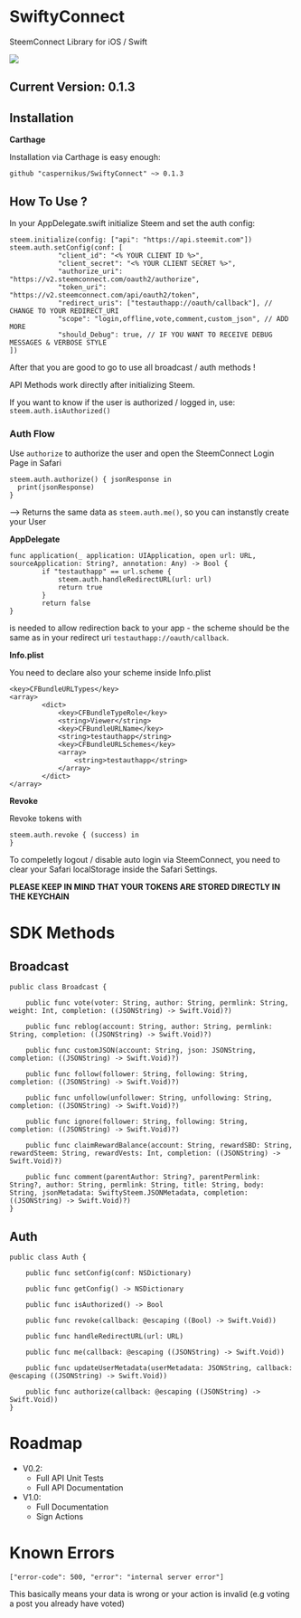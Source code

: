 # SwiftyConnect
SteemConnect Library for iOS / Swift

![](https://steemitimages.com/DQmXivu44ipw8FSyvnRHFQChzJYiteZjWTvXJdLDWtyikvS/wallpaper.png)

## Current Version: 0.1.3

## Installation
**Carthage**

Installation via Carthage is easy enough:
```
github "caspernikus/SwiftyConnect" ~> 0.1.3
```

## How To Use ?
In your AppDelegate.swift initialize Steem and set the auth config:
```
steem.initialize(config: ["api": "https://api.steemit.com"])
steem.auth.setConfig(conf: [
            "client_id": "<% YOUR CLIENT ID %>",
            "client_secret": "<% YOUR CLIENT SECRET %>",
            "authorize_uri": "https://v2.steemconnect.com/oauth2/authorize",
            "token_uri": "https://v2.steemconnect.com/api/oauth2/token",
            "redirect_uris": ["testauthapp://oauth/callback"], // CHANGE TO YOUR REDIRECT_URI
            "scope": "login,offline,vote,comment,custom_json", // ADD MORE
            "should_Debug": true, // IF YOU WANT TO RECEIVE DEBUG MESSAGES & VERBOSE STYLE
])
```

After that you are good to go to use all broadcast / auth methods !

API Methods work directly after initializing Steem.

If you want to know if the user is authorized / logged in, use:
`steem.auth.isAuthorized()` 

### Auth Flow
Use `authorize` to authorize the user and open the SteemConnect Login Page in Safari
```
steem.auth.authorize() { jsonResponse in
  print(jsonResponse)
}
```
--> Returns the same data as `steem.auth.me()`, so you can instanstly create your User

**AppDelegate**

```
func application(_ application: UIApplication, open url: URL, sourceApplication: String?, annotation: Any) -> Bool {
        if "testauthapp" == url.scheme {
            steem.auth.handleRedirectURL(url: url)
            return true
        }
        return false
}
```
is needed to allow redirection back to your app - the scheme should be the same as in your redirect uri `testauthapp://oauth/callback`.

**Info.plist**

You need to declare also your scheme inside Info.plist
```
<key>CFBundleURLTypes</key>
<array>
		<dict>
			<key>CFBundleTypeRole</key>
			<string>Viewer</string>
			<key>CFBundleURLName</key>
			<string>testauthapp</string>
			<key>CFBundleURLSchemes</key>
			<array>
				<string>testauthapp</string>
			</array>
		</dict>
</array>
```

**Revoke**

Revoke tokens with
```
steem.auth.revoke { (success) in
}
```

To compeletly logout / disable auto login via SteemConnect, you need to clear your Safari localStorage inside the Safari Settings. 

**PLEASE KEEP IN MIND THAT YOUR TOKENS ARE STORED DIRECTLY IN THE KEYCHAIN**

# SDK Methods
## Broadcast
```
public class Broadcast {

    public func vote(voter: String, author: String, permlink: String, weight: Int, completion: ((JSONString) -> Swift.Void)?)

    public func reblog(account: String, author: String, permlink: String, completion: ((JSONString) -> Swift.Void)?)

    public func customJSON(account: String, json: JSONString, completion: ((JSONString) -> Swift.Void)?)

    public func follow(follower: String, following: String, completion: ((JSONString) -> Swift.Void)?)

    public func unfollow(unfollower: String, unfollowing: String, completion: ((JSONString) -> Swift.Void)?)

    public func ignore(follower: String, following: String, completion: ((JSONString) -> Swift.Void)?)

    public func claimRewardBalance(account: String, rewardSBD: String, rewardSteem: String, rewardVests: Int, completion: ((JSONString) -> Swift.Void)?)

    public func comment(parentAuthor: String?, parentPermlink: String?, author: String, permlink: String, title: String, body: String, jsonMetadata: SwiftySteem.JSONMetadata, completion: ((JSONString) -> Swift.Void)?)
}
```

## Auth
```
public class Auth {

    public func setConfig(conf: NSDictionary)

    public func getConfig() -> NSDictionary

    public func isAuthorized() -> Bool

    public func revoke(callback: @escaping ((Bool) -> Swift.Void))

    public func handleRedirectURL(url: URL)

    public func me(callback: @escaping ((JSONString) -> Swift.Void))

    public func updateUserMetadata(userMetadata: JSONString, callback: @escaping ((JSONString) -> Swift.Void))

    public func authorize(callback: @escaping ((JSONString) -> Swift.Void))
}
```

# Roadmap
- V0.2:
  - Full API Unit Tests
  - Full API Documentation
- V1.0:
  - Full Documentation
  - Sign Actions
  
# Known Errors
```
["error-code": 500, "error": "internal server error"]
```
This basically means your data is wrong or your action is invalid (e.g voting a post you already have voted)
